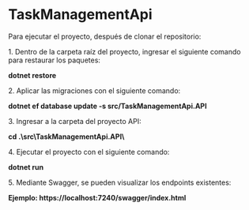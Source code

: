 # TaskManagementApi

<p>Para ejecutar el proyecto, después de clonar el repositorio:<p>  
<p>1. Dentro de la carpeta raíz del proyecto, ingresar el siguiente comando para restaurar los paquetes:<p> 
  <b>dotnet restore</b> 
<p>2. Aplicar las migraciones con el siguiente comando:<p>
  <b>dotnet ef database update -s src/TaskManagementApi.API</b> 
<p>3. Ingresar a la carpeta del proyecto API:<p>
  <b>cd .\src\TaskManagementApi.API\</b>
<p>4. Ejecutar el proyecto con el siguiente comando:</p> 
  <b>dotnet run</b>
<p>5. Mediante Swagger, se pueden visualizar los endpoints existentes:</p>
  <b>Ejemplo: https://localhost:7240/swagger/index.html</b>
